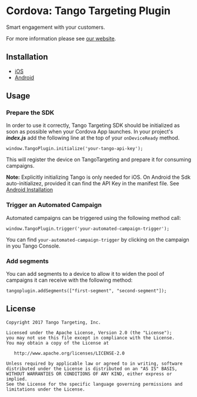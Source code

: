 # Cordova: Tango Targeting Plugin

Smart engagement with your customers.

For more information please see [our website][1].

## Installation

- [iOS](https://github.com/tangotargeting/Cordova-TangoPlugin/blob/master/INSTALLATION-iOS.md)
- [Android](https://github.com/tangotargeting/Cordova-TangoPlugin/blob/master/INSTALLATION-Android.md)

## Usage

### Prepare the SDK

In order to use it correctly, Tango Targeting SDK should be initialized as soon as possible when your Cordova App launches. In your project's ***index.js*** add the following line at the top of your `onDeviceReady` method.

``` 
window.TangoPlugin.initialize('your-tango-api-key');
```

This will register the device on TangoTargeting and prepare it for consuming campaigns.

**Note:** Explicitly initializing Tango is only needed for iOS. On Android the Sdk auto-initializez, provided it can find the API Key in the manifest file. See [Android Installation](https://github.com/tangotargeting/Cordova-TangoPlugin/blob/master/INSTALLATION-Android.md) 

### Trigger an Automated Campaign

Automated campaigns can be triggered using the following method call:

```
window.TangoPlugin.trigger('your-automated-campaign-trigger');
```

You can find `your-automated-campaign-trigger` by clicking on the campaign in you Tango Console.

### Add segments

You can add segments to a device to allow it to widen the pool of campaigns it can receive with the following method:

``` 
tangoplugin.addSegments(["first-segment", "second-segment"]);
```

## License

```
Copyright 2017 Tango Targeting, Inc.

Licensed under the Apache License, Version 2.0 (the "License");
you may not use this file except in compliance with the License.
You may obtain a copy of the License at

   http://www.apache.org/licenses/LICENSE-2.0

Unless required by applicable law or agreed to in writing, software
distributed under the License is distributed on an "AS IS" BASIS,
WITHOUT WARRANTIES OR CONDITIONS OF ANY KIND, either express or implied.
See the License for the specific language governing permissions and
limitations under the License.
```


[1]: http://tangotargeting.com
